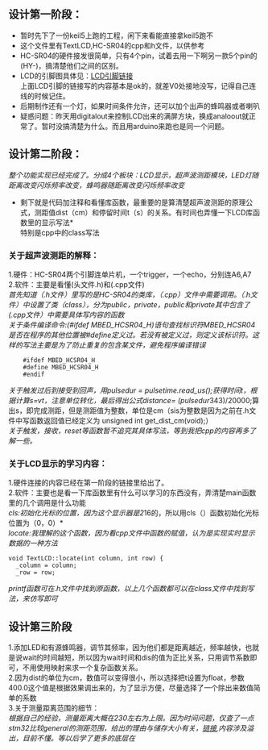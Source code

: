 ## 设计第一阶段：
* 暂时先下了一份keil5上跑的工程，闲下来看能直接拿keil5跑不  
* 这个文件里有TextLCD,HC-SR04的cpp和h文件，以供参考  
* HC-SR04的硬件接发很简单，只有4个pin，试着去用一下啊另一款5个pin的(HY-)，搞清楚他们之间的区别。  
* LCD的引脚图具体见：[LCD引脚链接](http://c.biancheng.net/cpp/html/1929.html)   
  上面LCD引脚的链接写的内容基本是ok的，就差V0处接地没写，记得自己连线的时候记住。
* 后期制作还有一个灯，如果时间条件允许，还可以加个出声的蜂鸣器或者喇叭  
* 疑惑问题：昨天用digitalout来控制LCD出来的满屏方块，换成analoout就正常了。暂时没搞清楚为什么。而且用arduino来跑也是同一个问题。

## 设计第二阶段：
*整个功能实现已经完成了。分成4个板块：LCD显示，超声波测距模块，LED灯随距离改变闪烁频率改变，蜂鸣器随距离改变闪烁频率改变* 
* 剩下就是代码加注释和看懂库函数，最重要的是算清楚超声波测距的原理公式，测距值dist（cm）和停留时间t（s）的关系。有时间也弄懂一下LCD库函数里的显示写法*  
  特别是cpp中的class写法
### 关于超声波测距的解释： 
  1.硬件：HC-SR04两个引脚连单片机，一个trigger，一个echo，分别连A6,A7  
  2.软件：主要是看懂(头文件.h)和(.cpp文件)  
  *首先知道（.h文件）里写的是HC-SR04的类库，（.cpp）文件中需要调用。（.h文件）中设置了类（class），分为public，private，public和private其中包含了(.cpp文件）中需要具体写内容的函数*  
  *关于条件编译命令:(#ifdef MBED_HCSR04_H)语句查找标识符MBED_HCSR04是否在程序的其他位置被#define定义过。若没有被定义过，则定义该标识符。这样的写法主要是为了防止重复的包含某文件，避免程序编译错误*
```
    #ifdef MBED_HCSR04_H  
    #define MBED_HCSR04_H  
    #endif  
```  
  *关于触发过后到接受到回声，用pulsedur = pulsetime.read_us();获得时间t，根据计算s=vt，注意单位转化，最后得出公式distance= (pulsedur*343)/20000;算出s，即完成测距，但是测距值为整数，单位是cm（sis为整数是因为之前在.h文件中写函数返回值已经定义为 unsigned int get_dist_cm(void);）  
  *关于触发，接收，reset等函数暂不追究其具体写法，等到我把cpp的内容再多了解一些。*  
  
### 关于LCD显示的学习内容：
  1.硬件连接的内容已经在第一阶段的链接里给出了。    
  2.软件：主要也是看一下库函数里有什么可以学习的东西没有，弄清楚main函数里的几个调用是什么功能    
  *cls:初始化光标的位置，因为这个显示器是2*16的，所以用cls（）函数初始化光标位置为（0，0）*  
  *locate:我理解的这个函数，因为看cpp文件中函数的赋值，认为是实现实时显示数据的一种方法*    
  ```
  void TextLCD::locate(int column, int row) {
    _column = column;
    _row = row;
 ```
   *printf函数可在.h文件中找到原函数，以上几个函数都可以在class文件中找到写法，来仿写即可*
 ## 设计第三阶段
   1.添加LED和有源蜂鸣器，调节其频率，因为他们都是距离越近，频率越快，也就是说wait的时间越短，所以因为wait时间和dis的值为正比关系，只用调节系数即可，不用使用映射来求一个复杂函数关系。  
   2.因为dist的单位为cm，数值可以变得很小，所以选择把t设置为float，参数400.0这个值是根据效果调出来的，为了显示方便，尽量选择了一个除出来数值简单的系数  
   3.关于测量距离范围的细节：  
   *根据自己的经验，测量距离大概在230左右为上限。因为时间问题，仅查了一点stm32比较general的测距范围，给出的理由与储存大小有关，[链接](https://blog.csdn.net/Zach_z/article/details/53648611),内容涉及溢出，目前不懂。等以后学了更多的底层在*  
